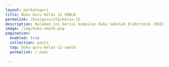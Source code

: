 ```yaml
---
layout: perkategori
title: Buku Guru Kelas 12 SMALB
permalink: /bse/guru/slb/kelas-12
description: Halaman ini berisi kumpulan Buku Sekolah Elektronik (BSE) Buku Guru Satuan Pendidikan SMALB Kelas 12.
image: /img/buku-smalb.png
pagination: 
  enabled: true
  collection: posts
  tag: buku-guru-kelas-12-smalb
  permalink: /:num/
  
---
```

